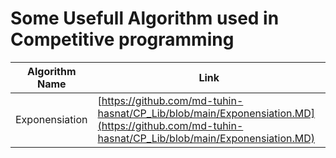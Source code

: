 # Some Usefull Algorithm used in Competitive programming

| Algorithm Name | Link |
|----------------|------|
|Exponensiation|[https://github.com/md-tuhin-hasnat/CP_Lib/blob/main/Exponensiation.MD](https://github.com/md-tuhin-hasnat/CP_Lib/blob/main/Exponensiation.MD)|

